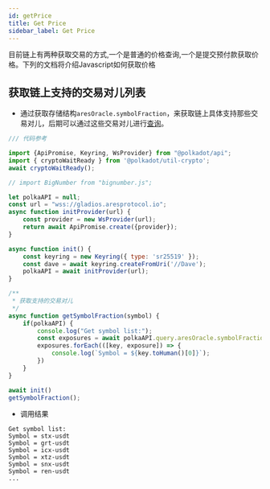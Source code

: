 ```yaml
---
id: getPrice
title: Get Price
sidebar_label: Get Price
---
```


目前链上有两种获取交易的方式,一个是普通的价格查询,一个是提交预付款获取价格。下列的文档将介绍Javascript如何获取价格

## 获取链上支持的交易对儿列表
* 通过获取存储结构`aresOracle.symbolFraction`，来获取链上具体支持那些交易对儿，后期可以通过这些交易对儿进行[查询](get-price.md)。

````javascript
/// 代码参考

import {ApiPromise, Keyring, WsProvider} from "@polkadot/api";
import { cryptoWaitReady } from '@polkadot/util-crypto';
await cryptoWaitReady();

// import BigNumber from "bignumber.js";

let polkaAPI = null;
const url = "wss://gladios.aresprotocol.io";
async function initProvider(url) {
    const provider = new WsProvider(url);
    return await ApiPromise.create({provider});
}

async function init() {
    const keyring = new Keyring({ type: 'sr25519' });
    const dave = await keyring.createFromUri('//Dave');
    polkaAPI = await initProvider(url);
}

/**
 * 获取支持的交易对儿
 */
async function getSymbolFraction(symbol) {
    if(polkaAPI) {
        console.log("Get symbol list:");
        const exposures = await polkaAPI.query.aresOracle.symbolFraction.entries();
        exposures.forEach(([key, exposure]) => {
            console.log(`Symbol = ${key.toHuman()[0]}`);
        })
    }
}

await init()
getSymbolFraction();

````
* 调用结果
```shell
Get symbol list:
Symbol = stx-usdt
Symbol = grt-usdt
Symbol = icx-usdt
Symbol = xtz-usdt
Symbol = snx-usdt
Symbol = ren-usdt
...
```